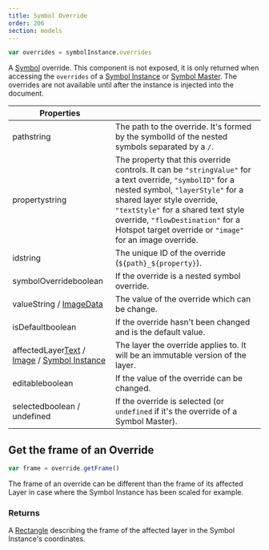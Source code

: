 ```yaml
---
title: Symbol Override
order: 206
section: models
---
```


```javascript
var overrides = symbolInstance.overrides
```

A [Symbol](https://sketch.com/docs/symbols/) override. This component is not exposed, it is only returned when accessing the `overrides` of a [Symbol Instance](#symbol-instance) or [Symbol Master](#symbol-master). The overrides are not available until after the instance is injected into the document.

| Properties                                                                                                      |                                                                                                                                                                                                                                                                                                                    |
| --------------------------------------------------------------------------------------------------------------- | ------------------------------------------------------------------------------------------------------------------------------------------------------------------------------------------------------------------------------------------------------------------------------------------------------------------ |
| path<span class="arg-type">string</span>                                                                        | The path to the override. It's formed by the symbolId of the nested symbols separated by a `/`.                                                                                                                                                                                                                    |
| property<span class="arg-type">string</span>                                                                    | The property that this override controls. It can be `"stringValue"` for a text override, `"symbolID"` for a nested symbol, `"layerStyle"` for a shared layer style override, `"textStyle"` for a shared text style override, `"flowDestination"` for a Hotspot target override or `"image"` for an image override. |
| id<span class="arg-type">string</span>                                                                          | The unique ID of the override (`${path}_${property}`).                                                                                                                                                                                                                                                             |
| symbolOverride<span class="arg-type">boolean</span>                                                             | If the override is a nested symbol override.                                                                                                                                                                                                                                                                       |
| value<span class="arg-type">String / [ImageData](#imagedata)</span>                                             | The value of the override which can be change.                                                                                                                                                                                                                                                                     |
| isDefault<span class="arg-type">boolean</span>                                                                  | If the override hasn't been changed and is the default value.                                                                                                                                                                                                                                                      |
| affectedLayer<span class="arg-type">[Text](#text) / [Image](#image) / [Symbol Instance](#symbolinstance)</span> | The layer the override applies to. It will be an immutable version of the layer.                                                                                                                                                                                                                                   |
| editable<span class="arg-type">boolean</span>                                                                   | If the value of the override can be changed.                                                                                                                                                                                                                                                                       |
| selected<span class="arg-type">boolean / undefined</span>                                                       | If the override is selected (or `undefined` if it's the override of a Symbol Master).                                                                                                                                                                                                                              |

## Get the frame of an Override

```javascript
var frame = override.getFrame()
```

The frame of an override can be different than the frame of its affected Layer in case where the Symbol Instance has been scaled for example.

### Returns

A [Rectangle](#rectangle) describing the frame of the affected layer in the Symbol Instance's coordinates.
